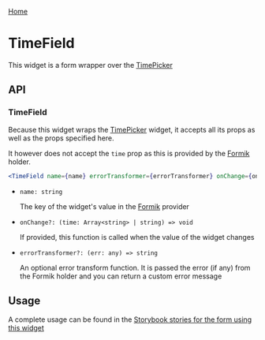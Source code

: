 [Home](../README.md)

# TimeField

This widget is a form wrapper over the [TimePicker](time-picker.md)

## API

### TimeField

Because this widget wraps the [TimePicker](time-picker.md) widget, it accepts all its props as well
as the props specified here.

It however does not accept the `time` prop as this is provided by the 
[Formik](https://jaredpalmer.com/formik/) holder.

```jsx
<TimeField name={name} errorTransformer={errorTransformer} onChange={onChange} />
```

-   `name: string`

    The key of the widget's value in the [Formik](https://jaredpalmer.com/formik/) provider
    
-   `onChange?: (time: Array<string> | string) => void`

    If provided, this function is called when the value of the widget changes

-   `errorTransformer?: (err: any) => string`

    An optional error transform function. It is passed the error (if any) from the Formik holder 
    and you can return a custom error message

## Usage

A complete usage can be found in the [Storybook stories for the form using this widget](../src/form/index.stories.tsx)
